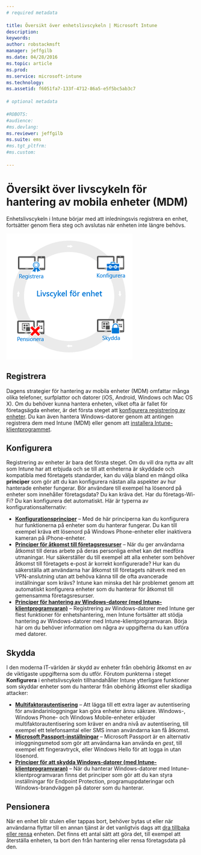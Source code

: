 ```yaml
---
# required metadata

title: Översikt över enhetslivscykeln | Microsoft Intune
description:
keywords:
author: robstackmsft
manager: jeffgilb
ms.date: 04/28/2016
ms.topic: article
ms.prod:
ms.service: microsoft-intune
ms.technology:
ms.assetid: f6051fa7-133f-4712-86a5-e5f5bc5ab3c7

# optional metadata

#ROBOTS:
#audience:
#ms.devlang:
ms.reviewer: jeffgilb
ms.suite: ems
#ms.tgt_pltfrm:
#ms.custom:

---
```


# Översikt över livscykeln för hantering av mobila enheter (MDM)

Enhetslivscykeln i Intune börjar med att inledningsvis registrera en enhet, fortsätter genom flera steg och avslutas när enheten inte längre behövs.

![Enhetslivscykeln](./media/device-lifecycle.png "the Intune device lifecycle")

## Registrera
Dagens strategier för hantering av mobila enheter (MDM) omfattar många olika telefoner, surfplattor och datorer (iOS, Android, Windows och Mac OS X). Om du behöver kunna hantera enheten, vilket ofta är fallet för företagsägda enheter, är det första steget att [konfigurera registrering av enheter](enroll-devices-in-microsoft-intune.md). Du kan även hantera Windows-datorer genom att antingen registrera dem med Intune (MDM) eller genom att [installera Intune-klientprogrammet](manage-windows-pcs-with-microsoft-intune.md).

## Konfigurera
Registrering av enheter är bara det första steget. Om du vill dra nytta av allt som Intune har att erbjuda och se till att enheterna är skyddade och kompatibla med företagets standarder, kan du välja bland en mängd olika **principer** som gör att du kan konfigurera nästan alla aspekter av hur hanterade enheter fungerar. Bör användare till exempel ha lösenord på enheter som innehåller företagsdata? Du kan kräva det. Har du företags-Wi-Fi? Du kan konfigurera det automatiskt. Här är typerna av konfigurationsalternativ:

- [**Konfigurationsprinciper**](manage-settings-and-features-on-your-devices-with-microsoft-intune-policies.md) – Med de här principerna kan du konfigurera hur funktionerna på enheter som du hanterar fungerar. Du kan till exempel kräva ett lösenord på Windows Phone-enheter eller inaktivera kameran på iPhone-enheter.
- [**Principer för åtkomst till företagsresurser**](enable-access-to-company-resources-with-microsoft-intune.md) – När du ger användarna åtkomst till deras arbete på deras personliga enhet kan det medföra utmaningar. Hur säkerställer du till exempel att alla enheter som behöver åtkomst till företagets e-post är korrekt konfigurerade? Hur kan du säkerställa att användarna har åtkomst till företagets nätverk med en VPN-anslutning utan att behöva känna till de ofta avancerade inställningar som krävs? Intune kan minska det här problemet genom att automatiskt konfigurera enheter som du hanterar för åtkomst till gemensamma företagsresurser.
- [**Principer för hantering av Windows-datorer (med Intune-klientprogramvaran)**](common-windows-pc-management-tasks-with-the-microsoft-intune-computer-client.md) – Registrering av Windows-datorer med Intune ger flest funktioner för enhetshantering, men Intune fortsätter att stödja hantering av Windows-datorer med Intune-klientprogramvaran. Börja här om du behöver information om några av uppgifterna du kan utföra med datorer.

## Skydda
I den moderna IT-världen är skydd av enheter från obehörig åtkomst en av de viktigaste uppgifterna som du utför. Förutom punkterna i steget **Konfigurera** i enhetslivscykeln tillhandahåller Intune ytterligare funktioner som skyddar enheter som du hanterar från obehörig åtkomst eller skadliga attacker:
- [**Multifaktorautentisering**](protect-windows-devices-with-multi-factor-authentication.md) – Att lägga till ett extra lager av autentisering för användarinloggningar kan göra enheter ännu säkrare. Windows-, Windows Phone- och Windows Mobile-enheter erbjuder multifaktorautentisering som kräver en andra nivå av autentisering, till exempel ett telefonsamtal eller SMS innan användarna kan få åtkomst.
- [**Microsoft Passport-inställningar**](control-microsoft-passport-settings-on-devices-with-microsoft-intune.md) – Microsoft Passport är en alternativ inloggningsmetod som gör att användarna kan använda en *gest*, till exempel ett fingeravtryck, eller Windows Hello för att logga in utan lösenord.
- [**Principer för att skydda Windows-datorer (med Intune-klientprogramvaran)**](policies-to-protect-windows-pcs-in-microsoft-intune.md) – När du hanterar Windows-datorer med Intune-klientprogramvaran finns det principer som gör att du kan styra inställningar för Endpoint Protection, programuppdateringar och Windows-brandväggen på datorer som du hanterar.

## Pensionera
När en enhet blir stulen eller tappas bort, behöver bytas ut eller när användarna flyttar till en annan tjänst är det vanligtvis dags att [dra tillbaka eller rensa](use-remote-wipe-to-help-protect-data-using-microsoft-intune.md) enheten. Det finns ett antal sätt att göra det, till exempel att återställa enheten, ta bort den från hantering eller rensa företagsdata på den.


<!--HONumber=May16_HO2-->


